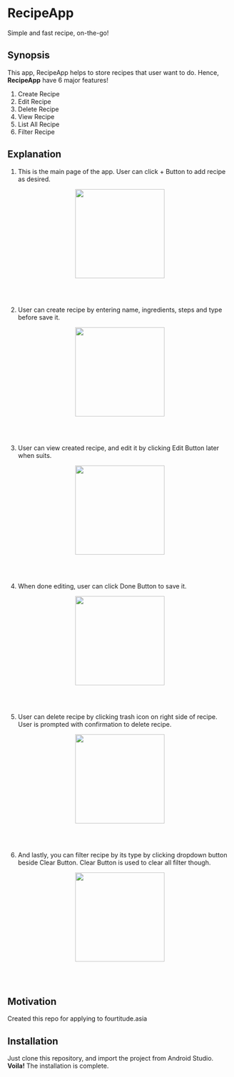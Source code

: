 # RecipeApp
Simple and fast recipe, on-the-go!

## Synopsis

This app, RecipeApp helps to store recipes that user want to do. Hence, **RecipeApp** have 6 major features!
1. Create Recipe
2. Edit Recipe
3. Delete Recipe
4. View Recipe
5. List All Recipe
6. Filter Recipe

## Explanation

1. This is the main page of the app. User can click + Button to add recipe as desired.
<p align="center">
  <img src=https://user-images.githubusercontent.com/24514082/29495139-5907f7d4-85eb-11e7-8a8d-55dfc3e56bd2.png width="200">
</p>
<br>
<br>

2. User can create recipe by entering name, ingredients, steps and type before save it.
<p align="center">
  <img src=https://user-images.githubusercontent.com/24514082/29495161-ac5cd8aa-85eb-11e7-9533-0fe4c4418a2f.png width="200">
</p>
<br>
<br>

3. User can view created recipe, and edit it by clicking Edit Button later when suits.
<p align="center">
  <img src=https://user-images.githubusercontent.com/24514082/29495150-85fea300-85eb-11e7-8c80-01d9ce545d3a.png width="200">
</p>
<br>
<br>

4. When done editing, user can click Done Button to save it.
<p align="center">
  <img src=https://user-images.githubusercontent.com/24514082/29495153-9ce40e8e-85eb-11e7-970a-6bee9fd119d8.png width="200">
</p>
<br>
<br>

5. User can delete recipe by clicking trash icon on right side of recipe. User is prompted with confirmation to delete recipe.
<p align="center">
  <img src=https://user-images.githubusercontent.com/24514082/29495166-c6d0a734-85eb-11e7-8a58-f0b624a1ae62.png width="200">
</p>
<br>
<br>

6. And lastly, you can filter recipe by its type by clicking dropdown button beside Clear Button. Clear Button is used to clear all filter though. 
<p align="center">
  <img src=https://user-images.githubusercontent.com/24514082/29495147-7200b870-85eb-11e7-814a-f1cd813fabc4.png width="200">
</p>
<br>
<br>


## Motivation

Created this repo for applying to fourtitude.asia

## Installation

Just clone this repository, and import the project from Android Studio. **Voila!** The installation is complete.
